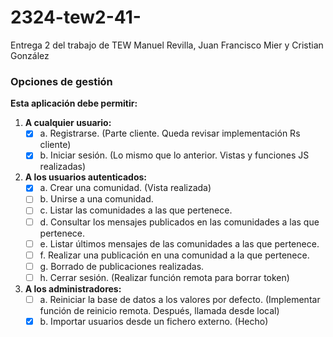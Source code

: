 # 2324-tew2-41-
Entrega 2 del trabajo de TEW Manuel Revilla, Juan Francisco Mier y Cristian González

### Opciones de gestión

**Esta aplicación debe permitir:**

1. **A cualquier usuario:**
   - [x] a. Registrarse. (Parte cliente. Queda revisar implementación Rs cliente)
   - [x] b. Iniciar sesión. (Lo mismo que lo anterior. Vistas y funciones JS realizadas)

2. **A los usuarios autenticados:**
   - [x] a. Crear una comunidad. (Vista realizada)
   - [ ] b. Unirse a una comunidad.
   - [ ] c. Listar las comunidades a las que pertenece.
   - [ ] d. Consultar los mensajes publicados en las comunidades a las que pertenece.
   - [ ] e. Listar últimos mensajes de las comunidades a las que pertenece.
   - [ ] f. Realizar una publicación en una comunidad a la que pertenece.
   - [ ] g. Borrado de publicaciones realizadas.
   - [ ] h. Cerrar sesión. (Realizar función remota para borrar token)

3. **A los administradores:**
   - [ ] a. Reiniciar la base de datos a los valores por defecto. (Implementar función de reinicio remota. Después, llamada desde local)
   - [x] b. Importar usuarios desde un fichero externo. (Hecho)
